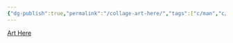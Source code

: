 ```yaml
---
{"dg-publish":true,"permalink":"/collage-art-here/","tags":["c/man","c/suit","c/faceless","c/letters","sign","c/abstract","c/blue","c/pink","c/LK"],"created":"2024-01-03T17:41:49.101-05:00","updated":"2024-01-04T19:38:49.468-05:00"}
---
```



[Art Here](https://www.instagram.com/p/CTd4xS6MDws/)
